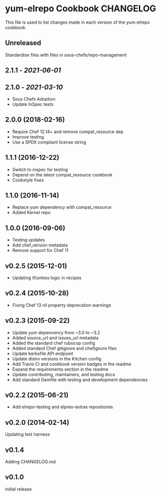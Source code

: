 # yum-elrepo Cookbook CHANGELOG

This file is used to list changes made in each version of the yum-elrepo cookbook.

## Unreleased

Standardise files with files in sous-chefs/repo-management

## 2.1.1 - *2021-06-01*

## 2.1.0 - *2021-03-10*

- Sous Chefs Adoption
- Update InSpec tests

## 2.0.0 (2018-02-16)

- Require Chef 12.14+ and remove compat_resource dep
- Improve testing
- Use a SPDX compliant license string

## 1.1.1 (2016-12-22)

- Switch to inspec for testing
- Depend on the latest compat_resource cookbook
- Cookstyle fixes

## 1.1.0 (2016-11-14)

- Replace yum dependency with compat_resource
- Added Kernel repo

## 1.0.0 (2016-09-06)

- Testing updates
- Add chef_version metadata
- Remove support for Chef 11

## v0.2.5 (2015-12-01)

- Updating if/unless logic in recipes

## v0.2.4 (2015-10-28)

- Fixing Chef 13 nil property deprecation warnings

## v0.2.3 (2015-09-22)

- Update yum depencency from ~3.0 to ~3.2
- Added source_url and issues_url metadata
- Added the standard chef rubocop config
- Added standard Chef gitignore and chefignore files
- Update berksfile API endpoint
- Update distro versions in the Kitchen config
- Add Travis CI and cookbook version badges in the readme
- Expand the requirements section in the readme
- Update contributing, maintainers, and testing docs
- Add standard Gemfile with testing and development dependencies

## v0.2.2 (2015-06-21)

- Add elrepo-testing and elpreo-extras repositories

## v0.2.0 (2014-02-14)

Updating test harness

## v0.1.4

Adding CHANGELOG.md

## v0.1.0

initial release
